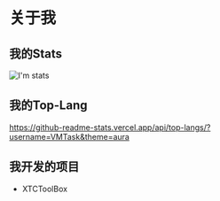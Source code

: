 # 关于我
## 我的Stats
![I'm stats](https://github-readme-stats.vercel.app/api?username=VMTask&show_icons=true&theme=aura)
## 我的Top-Lang
https://github-readme-stats.vercel.app/api/top-langs/?username=VMTask&theme=aura
## 我开发的项目
- XTCToolBox

